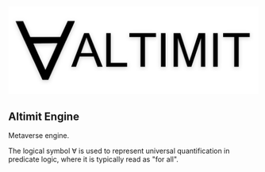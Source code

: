 ![Altimit logo](/logo.png)

## Altimit Engine

Metaverse engine.

The logical symbol ∀ is used to represent universal quantification in predicate logic, where it is typically read as "for all".
